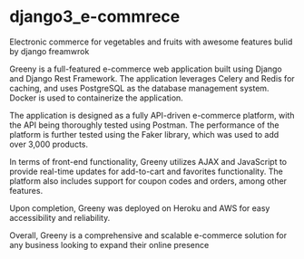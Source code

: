# django3_e-commrece
Electronic commerce for vegetables and fruits with awesome features bulid by django freamwrok

Greeny is a full-featured e-commerce web application built using Django and Django Rest Framework. The application leverages Celery and Redis for caching, and uses PostgreSQL as the database management system. Docker is used to containerize the application.

The application is designed as a fully API-driven e-commerce platform, with the API being thoroughly tested using Postman. The performance of the platform is further tested using the Faker library, which was used to add over 3,000 products.

In terms of front-end functionality, Greeny utilizes AJAX and JavaScript to provide real-time updates for add-to-cart and favorites functionality. The platform also includes support for coupon codes and orders, among other features.

Upon completion, Greeny was deployed on Heroku and AWS for easy accessibility and reliability.

Overall, Greeny is a comprehensive and scalable e-commerce solution for any business looking to expand their online presence
